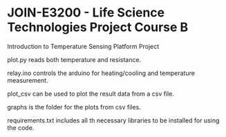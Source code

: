 # JOIN-E3200 - Life Science Technologies Project Course B
Introduction to Temperature Sensing Platform Project

plot.py reads both temperature and resistance.

relay.ino controls the arduino for heating/cooling and temperature measurement.

plot_csv can be used to plot the result data from a csv file.

graphs is the folder for the plots from csv files.

requirements.txt includes all th necessary libraries to be installed for using the code.
